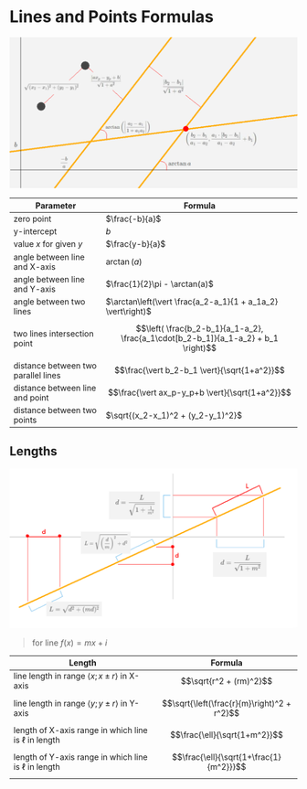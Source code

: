 # Lines and Points Formulas

![Lines and points formulas](https://github.com/damianc/dev-notes/blob/master/_images/math/lines-and-points-formulas.png "Lines and points formulas")

| Parameter | Formula |
|--|--|
| zero point | $\frac{-b}{a}$ |
| y-intercept | $b$ |
| value _x_ for given _y_ | $\frac{y-b}{a}$ |
| angle between line and X-axis | $\arctan(a)$ |
| angle between line and Y-axis | $\frac{1}{2}\pi - \arctan(a)$ |
| angle between two lines | $\arctan\left(\vert \frac{a_2-a_1}{1 + a_1a_2} \vert\right)$ |
| two lines intersection point | $$\left( \frac{b_2-b_1}{a_1-a_2}, \frac{a_1\cdot[b_2-b_1]}{a_1-a_2} + b_1 \right)$$ |
| distance between two parallel lines | $$\frac{\vert b_2-b_1 \vert}{\sqrt{1+a^2}}$$ |
| distance between line and point | $$\frac{\vert ax_p-y_p+b \vert}{\sqrt{1+a^2}}$$ |
| distance between two points | $\sqrt{(x_2-x_1)^2 + (y_2-y_1)^2}$ |

## Lengths

![Lines lengths formulas](https://github.com/damianc/dev-notes/blob/master/_images/math/lines-lengths-formulas.png "Lines lengths formulas")

> for line $f(x) = mx + i$

| Length | Formula |
|--|--|
| line length in range $\langle x; x \pm r \rangle$ in X-axis | $$\sqrt{r^2 + (rm)^2}$$ |
| line length in range $\langle y; y \pm r \rangle$ in Y-axis | $$\sqrt{\left(\frac{r}{m}\right)^2 + r^2}$$ |
| length of X-axis range in which line is $\ell$ in length | $$\frac{\ell}{\sqrt{1+m^2}}$$ |
| length of Y-axis range in which line is $\ell$ in length | $$\frac{\ell}{\sqrt{1+\frac{1}{m^2}}}$$ |